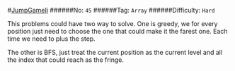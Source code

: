 #[JumpGameIi](https://leetcode.com/problems/jump-game-ii/)
######No: `45`
######Tag: `Array`
######Difficulty: `Hard`

This problems could have two way to solve. One is greedy, we for every position
just need to choose the one that could make it the farest one. Each time we need
to plus the step.

The other is BFS, just treat the current position as the current level and all the
index that could reach as the fringe.
